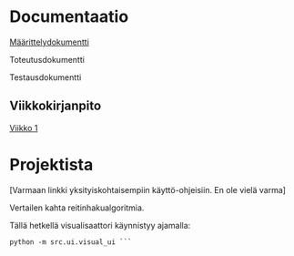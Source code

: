 # Documentaatio

[Määrittelydokumentti](/documentation/Maarittely.md)

Toteutusdokumentti

Testausdokumentti

## Viikkokirjanpito

[Viikko 1](documentation/Viikkoraportit/Viikko1.pdf)

# Projektista

[Varmaan linkki yksityiskohtaisempiin käyttö-ohjeisiin. En ole vielä varma]

Vertailen kahta reitinhakualgoritmia.

Tällä hetkellä visualisaattori käynnistyy ajamalla:
``` poetry shell
python -m src.ui.visual_ui ```